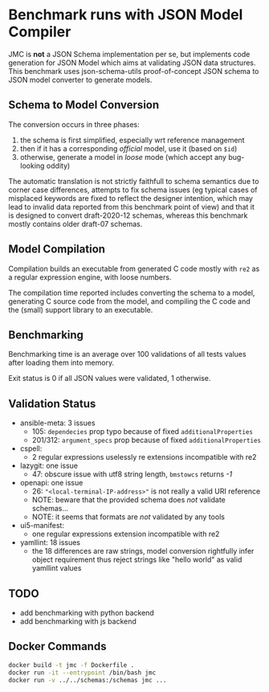 # Benchmark runs with JSON Model Compiler

JMC is **not** a JSON Schema implementation per se, but implements code generation
for JSON Model which aims at validating JSON data structures.
This benchmark uses json-schema-utils proof-of-concept JSON schema to JSON model
converter to generate models.

## Schema to Model Conversion

The conversion occurs in three phases:

1. the schema is first simplified, especially wrt reference management
2. then if it has a corresponding _official_ model, use it (based on `$id`)
3. otherwise, generate a model in _loose_ mode (which accept any bug-looking oddity)

The automatic translation is not strictly faithfull to schema semantics due to corner case
differences, attempts to fix schema issues (eg typical cases of misplaced keywords
are fixed to reflect the designer intention, which may lead to invalid data reported
from this benchmark point of view) and that it is designed to convert draft-2020-12 schemas,
whereas this benchmark mostly contains older draft-07 schemas.

## Model Compilation

Compilation builds an executable from generated C code mostly with `re2` as a regular
expression engine, with loose numbers.

The compilation time reported includes converting the schema to a model,
generating C source code from the model, and compiling the C code and the (small)
support library to an executable.

## Benchmarking

Benchmarking time is an average over 100 validations of all tests values after
loading them into memory.

Exit status is 0 if all JSON values were validated, 1 otherwise.

## Validation Status

- ansible-meta: 3 issues
  - 105: `dependecies` prop typo because of fixed `additionalProperties`
  - 201/312: `argument_specs` prop because of fixed `additionalProperties`
- cspell:
  - 2 regular expressions uselessly re extensions incompatible with re2
- lazygit: one issue
  - 47: obscure issue with utf8 string length, `bmstowcs` returns _-1_
- openapi: one issue
  - 26: `"<local-terminal-IP-address>"` is not really a valid URI reference
  - NOTE: beware that the provided schema does _not_ validate schemas…
  - NOTE: it seems that formats are _not_ validated by any tools
- ui5-manifest:
  - one regular expressions extension incompatible with re2
- yamllint: 18 issues
  - the 18 differences are raw strings, model conversion rightfully infer object requirement
    thus reject strings like "hello world" as valid yamllint values

## TODO

- add benchmarking with python backend
- add benchmarking with js backend

## Docker Commands

```sh
docker build -t jmc -f Dockerfile .
docker run -it --entrypoint /bin/bash jmc
docker run -v ../../schemas:/schemas jmc ...
```
